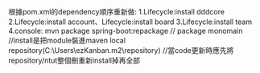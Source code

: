 根據pom.xml的dependency順序重新做:
1.Lifecycle:install dddcore
2.Lifecycle:install account、Lifecycle:install board
3.Lifecycle:install team
4.console: mvn package spring-boot:repackage // package monomain
//install是把module裝進maven local repository(C:\Users\ezKanban\.m2\repository)
//當code更新時應先將repository/ntut整個刪重新install掉再全部